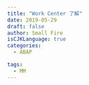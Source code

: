 ```yaml
---
title: "Work Center 了解"
date: 2019-05-29
draft: false
author: Small Fire
isCJKLanguage: true
categories: 
  - ABAP

tags: 
  - MM
---
```


